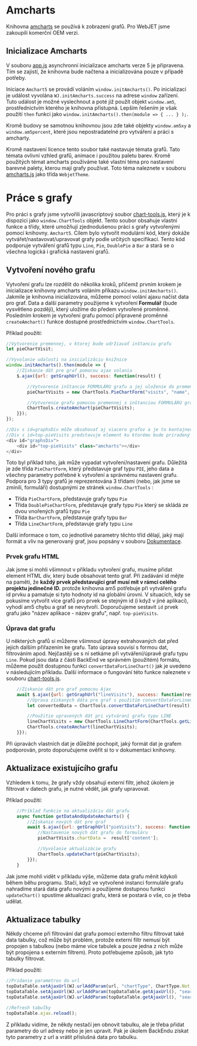 # Amcharts

Knihovna [amcharts](http://amcharts.com) se používá k zobrazení grafů. Pro WebJET jsme zakoupili komerční OEM verzi.

## Inicializace Amcharts

V souboru [app.js](../../../../../../src/main/webapp/admin/v9/src/js/app.js) asynchronní inicializace amcharts verze 5 je připravena. Tím se zajistí, že knihovna bude načtena a inicializována pouze v případě potřeby.

Iniciace `Amchart5` se provádí voláním `window.initAmcharts()`. Po inicializaci je událost vyvolána `WJ.initAmcharts.success` na adrese `window` zařízení. Tuto událost je možné vyslechnout a poté již použít objekt `window.am5`, prostřednictvím kterého je knihovna přístupná. Lepším řešením je však použití `then` funkci jako `window.initAmcharts().then(module => { ... } );`.

Kromě budovy se samotnou knihovnou jsou zde také objekty `window.am5xy` a `window.am5percent`, které jsou nepostradatelné pro vytváření a práci s amcharty.

Kromě nastavení licence tento soubor také nastavuje témata grafů. Tato témata ovlivní vzhled grafů, animace i použitou paletu barev. Kromě použitých témat amcharts používáme také vlastní téma pro nastavení barevné palety, kterou mají grafy používat. Toto téma naleznete v souboru [amcharts.js](../../../../../../src/main/webapp/admin/v9/src/js/libs/chart/amcharts.js) jako třída `WebjetTheme`.

# Práce s grafy

Pro práci s grafy jsme vytvořili javascriptový soubor [chart-tools.js](../../../../../../src/main/webapp/admin/v9/src/js/libs/chart/chart-tools.js), který je k dispozici jako `window.ChartTools` objekt. Tento soubor obsahuje vlastní funkce a třídy, které umožňují zjednodušenou práci s grafy vytvořenými pomocí knihovny. `Amchart5`. Cílem bylo vytvořit modulární kód, který dokáže vytvářet/nastavovat/upravovat grafy podle určitých specifikací. Tento kód podporuje vytváření grafů typu `Line`, `Pie`, `DoublePie` a `Bar` a stará se o všechna logická i grafická nastavení grafů.

## Vytvoření nového grafu

Vytvoření grafu lze rozdělit do několika kroků, přičemž prvním krokem je inicializace knihovny amcharts voláním příkazu `window.initAmcharts()`. Jakmile je knihovna inicializována, můžeme pomocí volání ajaxu načíst data pro graf. Data a další parametry použijeme k vytvoření **Formulář** (bude vysvětleno později), který uložíme do předem vytvořené proměnné. Posledním krokem je vytvoření grafu pomocí připravené proměnné `createAmchart()` funkce dostupné prostřednictvím `window.ChartTools`.

Příklad použití:

```javascript
//Vytvorenie premennej, v ktorej bude udržiavať inštanciu grafu
let pieChartVisit;

//Vyvolanie udalosti na inicializáciu knižnice
window.initAmcharts().then(module => {
    //Získanie dát pre graf pomocou ajax volania
    $.ajax({url: getGraphUrl(), success: function(result) {

        //Vytvorenie inštancie FORMULÁRU grafu a jej uloženie do premennej
        pieChartVisits = new ChartTools.PieChartForm("visits", "name", '[[#{stat.top.pieChart}]]', "top-pieVisits", result['content']);

        //Vytvorenie grafu pomocou premennej s inštanciou FORMULÁRU grafu
        ChartTools.createAmchart(pieChartVisits);
    }});
});

//Div s id=graphsDiv môže obsahovať aj viacero grafov a je to kontajner na grafy s určitým nastaveným štýlom
//Div s id=top-pieVisits predstavuje element ku ktorému bude priradený graf
<div id="graphsDiv">
    <div id="top-pieVisits" class="amcharts"></div>
</div>
```

Toto byl příklad toho, jak může vypadat vytvoření/nastavení grafu. Důležitá je zde třída `PieChartForm`, který představuje graf typu `PIE`, jeho data a všechny parametry potřebné k vytvoření a správnému nastavení grafu. Podpora pro 3 typy grafů je reprezentována 3 třídami (nebo, jak jsme se zmínili, formuláři) dostupnými ze stránek `window.ChartTools` :
- Třída `PieChartForm`, představuje grafy typu `Pie`
- Třída `DoublePieChartForm`, představuje grafy typu `Pie` který se skládá ze dvou vnořených grafů typu `Pie`
- Třída `BarChartForm`, představuje grafy typu `Bar`
- Třída `LineChartForm`, představuje grafy typu `Line`

Další informace o tom, co jednotlivé parametry těchto tříd dělají, jaký mají formát a vliv na generovaný graf, jsou popsány v souboru [Dokumentace](statjs.md).

### Prvek grafu HTML

Jak jsme si mohli všimnout v příkladu vytvoření grafu, musíme přidat element HTML div, který bude obsahovat tento graf. Při zadávání id mějte na paměti, že **každý prvek představující graf musí mít v rámci celého projektu jedinečné ID.** &#x70;rotože knihovna am5 potřebuje při vytváření grafu id prvku a pamatuje si tyto hodnoty id na globální úrovni. V situacích, kdy se pokusíme vytvořit více grafů pro prvek se stejným id (i když v jiné aplikaci), vyhodí am5 chybu a graf se nevytvoří. Doporučujeme sestavit `id` prvek grafu jako "název aplikace - název grafu", např. `top-pieVisits`.

### Úprava dat grafu

U některých grafů si můžeme všimnout úpravy extrahovaných dat před jejich dalším přiřazením ke grafu. Tato úprava souvisí s formou dat, filtrováním apod. Nejčastěji se s ní setkáme při vytváření/úpravě grafu typu `Line`. Pokud jsou data z části BackEnd ve správném (použitém) formátu, můžeme použít dostupnou funkci `convertDataForLineChart()` jak je uvedeno v následujícím příkladu. Další informace o fungování této funkce naleznete v souboru [chart-tools.js](../../../../../../src/main/webapp/admin/v9/src/js/libs/chart/chart-tools.js).

```javascript
    //Získanie dát pre graf pomocou Ajax
    await $.ajax({url: getGraphUrl("lineVisits"), success: function(result) {
        //Úprava získaných dáta pre graf s použitím convertDataForLineChart() fn
        let convertedData = ChartTools.convertDataForLineChart(result);

        //Použitie upravených dát pri vytváraní grafu typu LINE
        lineChartVisits = new ChartTools.LineChartForm(ChartTools.getLineChartYAxeNameObjs(["visits"], [undefined]), "dayDate", '[[#{stat.top.lineChart}]]', "top-lineVisits", convertedData, ChartTools.DateType.Days);
        ChartTools.createAmchart(lineChartVisits);
    }});
```

Při úpravách vlastních dat je důležité pochopit, jaký formát dat je grafem podporován, proto doporučujeme ověřit si to v dokumentaci knihovny.

## Aktualizace existujícího grafu

Vzhledem k tomu, že grafy vždy obsahují externí filtr, jehož úkolem je filtrovat v datech grafu, je nutné vědět, jak grafy upravovat.

Příklad použití:

```javascript
    //Príklad funkcie na aktualizáciu dát grafu
    async function getDataAndUpdateAmcharts() {
        //Získanie nových dát pre graf
        await $.ajax({url: getGraphUrl("pieVisits"), success: function(result) {
            //Nastavenie nových dát grafu do formuláru
            pieChartVisits.chartData =  result['content'];

            //Vyvolanie aktualizácie grafu
            ChartTools.updateChart(pieChartVisits);
        }});
    }
```

Jak jsme mohli vidět v příkladu výše, můžeme data grafu měnit kdykoli během běhu programu. Stačí, když ve vytvořené instanci formuláře grafu nahradíme stará data grafu novými a použijeme dostupnou funkci `updateChart()` spustíme aktualizaci grafu, která se postará o vše, co je třeba udělat.

## Aktualizace tabulky

Někdy chceme při filtrování dat grafu pomocí externího filtru filtrovat také data tabulky, což může být problém, protože externí filtr nemusí být propojen s tabulkou (nebo máme více tabulek a pouze jedna z nich může být propojena s externím filtrem). Proto potřebujeme způsob, jak tyto tabulky filtrovat.

Příklad použití:

```javascript
//Pridanie parametrov do url
topDataTable.setAjaxUrl(WJ.urlAddParam(url, "chartType", ChartType.Not_Chart));
topDataTable.setAjaxUrl(WJ.urlAddParam(topDataTable.getAjaxUrl(), "searchRootDir", $('#rootDir').val()));
topDataTable.setAjaxUrl(WJ.urlAddParam(topDataTable.getAjaxUrl(), "searchFilterBotsOut", $('#botFilterOut').is(':checked')));

//Refresh tabuľky
topDataTable.ajax.reload();
```

Z příkladu vidíme, že někdy nestačí jen obnovit tabulku, ale je třeba přidat parametry do url adresy nebo je jen upravit. Pak je úkolem BackEndu získat tyto parametry z url a vrátit příslušná data pro tabulku.
